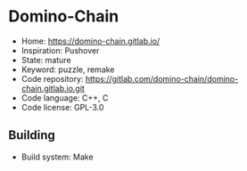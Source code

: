 # Domino-Chain

- Home: https://domino-chain.gitlab.io/
- Inspiration: Pushover
- State: mature
- Keyword: puzzle, remake
- Code repository: https://gitlab.com/domino-chain/domino-chain.gitlab.io.git
- Code language: C++, C
- Code license: GPL-3.0

## Building

- Build system: Make
